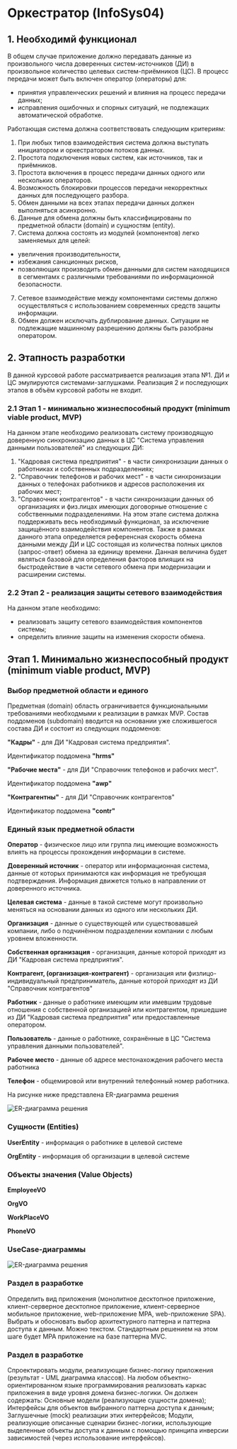 # Оркестратор (InfoSys04)

## 1. Необходимй функционал
В общем случае приложение должно передавать данные из произвольного числа доверенных систем-источников (ДИ) в произвольное количество целевых систем-приёмников (ЦС). В процесс передачи может быть включен оператор (операторы) для: 
 - принятия управленческих решений и влияния на процесс передачи данных; 
 - исправления ошибочных и спорных ситуаций, не подлежащих автоматической обработке.

Работающая система должна соответствовать следующим критериям:
1. При любых типов взаимодействия система должна выступать инициатором и оркестратором потоков данных.
2. Простота подключения новых систем, как источников, так и приёмников.
2. Простота включения в процесс передачи данных одного или нескольких операторов. 
3. Возможность блокировки процессов передачи некорректных данных для последующего разбора.
4. Обмен данными на всех этапах передачи данных должен выполняться асинхронно.
5. Данные для обмена должны быть классифицированы по предметной области (domain) и сущностям (entity).
6. Система должна состоять из модулей (компонентов) легко заменяемых для целей: 
 - увеличения производительности, 
 - избежания санкционных рисков,
 - позволяющих производить обмен данными для систем находящихся в сегментамх с различными требованиями по информационной безопасности.
7. Сетевое взаимодействие между компонентами системы должно осуществляться с использованием современных средств защиты информации.
8. Обмен должен исключать дублирование данных. Ситуации не подлежащие машинному разрешению должны быть разобраны оператором.

## 2. Этапность разработки
В данной курсовой работе рассматривается реализация этапа №1. ДИ и ЦС эмулируются системами-заглушками. Реализация 2 и последующих этапов в объём курсовой работы не входит. 

### 2.1 Этап 1 - минимально жизнеспособный продукт (minimum viable product, MVP) 
На данном этапе необходимо реализовать систему производящую доверенную синхронизацию данных в ЦС "Система управления данными пользователей" из следующих ДИ: 
1. "Кадровая система предприятия" - в части синхронизации данных о работниках и собственных подразделениях;
2. "Справочник телефонов и рабочих мест" - в части синхронизации данных о телефонах работников и адресов расположения их рабочих мест;
3. "Справочник контрагентов" - в части синхронизации данных об организациях и физ.лицах имеющих договорные отношение с собственными подразделениями. 
На этом этапе система должна поддерживать весь необходимый функционал, за исключение защищённого взаимодействия компонентов. Также в рамках данного этапа определяется референсная скорость обмена данными между ДИ и ЦС состоящая из количества полных циклов (запрос-ответ) обмена за единицу времени. Данная величина будет являться базовой для определения факторов влиящих на быстродействие в части сетевого обмена при модернизации и расширении системы.
 
### 2.2 Этап 2 - реализация защиты сетевого взаимодействия
На данном этапе необходимо: 
 - реализовать защиту сетевого взаимодействия компонентов системы;
 - определить влияние защиты на изменения скорости обмена.
 
## Этап 1. Минимально жизнеспособный продукт (minimum viable product, MVP) 

### Выбор предметной области и единого 
Предметная (domain) область ограничивается функциональными требованиями необходмыми к реализации в рамках MVP. Состав поддоменов (subdomain) вводится на основании уже сложившегося состава ДИ и состоит из следующих поддоменов:

**"Кадры"** - для ДИ "Кадровая система предприятия". 

Идентификатор поддомена **"hrms"**

**"Рабочие места"** - для ДИ "Справочник телефонов и рабочих мест". 

Идентификатор поддомена **"awp"**

**"Контрагентны"** - для ДИ "Справочник контрагентов" 

Идентификатор поддомена **"contr"**


### Единый язык предметной области
**Оператор** - физическое лицо или группа лиц имеющие возможность влиять на процессы прохождения информации в системе.

**Доверенный источник** - оператор или информационная система, данные от которых принимаются как информация не требующая подтверждения. Информация движется только в направлении от доверенного источника.

**Целевая система** - данные в такой системе могут произвольно меняться на основании данных из одного или нескольких ДИ. 

**Организация** - данные о существующей или существовавшей компании, либо о подчинённом подразделении компании с любым уровнем вложенности.

**Собственная организация** - организация, данные которой приходят из ДИ "Кадровая система предприятия".

**Контрагент, (организация-контрагент)** - организация или физлицо-индивидуальный предприниматель, данные которой приходят из ДИ "Справочник контрагентов"

**Работник** - данные о работнике имеющим или имевшим трудовые отношения с собственной организацией или контрагентом, пришедшие из ДИ "Кадровая система предприятия" или предоставленные оператором.

**Пользователь** - данные о работнике, сохранённые в ЦС "Система управления данными пользователей". 

**Рабочее место** - данные об адресе местонахождения рабочего места работника 

**Телефон** - общемировой или внутренний телефонный номер работника.

На рисунке ниже представлена ER-диаграмма решения

![ER-диаграмма решения](https://github.com/arefulongit/InfoSys04/blob/main/diagramm/InfoSys04-er.png) 

### Сущности (Entities)
**UserEntity** - информация о работнике в целевой системе

**OrgEntity** - информация об организации в целевой системе


### Объекты значения (Value Objects)
**EmployeeVO** 

**OrgVO**

**WorkPlaceVO**

**PhoneVO** 


### UseCase-диаграммы 
 
![ER-диаграмма решения](https://github.com/arefulongit/InfoSys04/blob/main/diagramm/InfoSys04-uc.png) 
 
 
### Раздел в разработке
Определить вид приложения (монолитное десктопное приложение, клиент-серверное десктопное приложение, клиент-серверное мобильное приложение, web-приложение MPA, web-приложение SPA). Выбрать и обосновать выбор архитектурного паттерна и паттерна доступа к данным. Можно текстом. Стандартным решением на этом шаге будет MPA приложение на базе паттерна MVC.

### Раздел в разработке
Спроектировать модули, реализующие бизнес-логику приложения (результат - UML диаграмма классов).
На любом объектно-ориентированном языке программирования реализовать каркас приложения в виде уровня домена бизнес-логики. Он должен содержать:
Основные модели (реализующие сущности домена);
Интерфейсы для объектов выбранного паттерна доступа к данным;
Заглушечные (mock) реализации этих интерфейсов;
Модули, реализующие описанные сценарии бизнес-логики, использующие выделенные объекты доступа к данным с помощью принципа инверсии зависимостей (через использование интерфейсов).
 